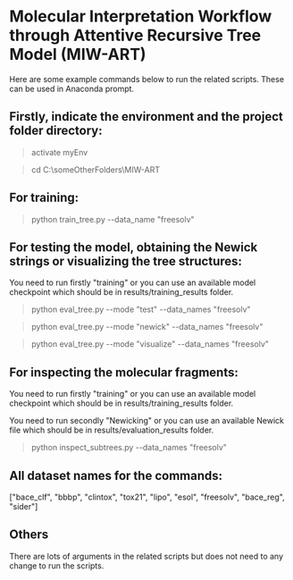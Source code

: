 # Molecular Interpretation Workflow through Attentive Recursive Tree Model (MIW-ART)

Here are some example commands below to run the related scripts. These can be used in Anaconda prompt.

## Firstly, indicate the environment and the project folder directory:

> activate myEnv

> cd C:\someOtherFolders\MIW-ART

## For training:

> python train_tree.py --data_name "freesolv"

## For testing the model, obtaining the Newick strings or visualizing the tree structures:

You need to run firstly "training" or you can use an available model checkpoint which should be in results/training_results folder.

> python eval_tree.py --mode "test" --data_names "freesolv"

> python eval_tree.py --mode "newick" --data_names "freesolv"

> python eval_tree.py --mode "visualize" --data_names "freesolv"

## For inspecting the molecular fragments:

You need to run firstly "training" or you can use an available model checkpoint which should be in results/training_results folder.

You need to run secondly "Newicking" or you can use an available Newick file which should be in results/evaluation_results folder.

> python inspect_subtrees.py --data_names "freesolv"

## All dataset names for the commands:

["bace_clf", "bbbp", "clintox", "tox21", "lipo", "esol", "freesolv", "bace_reg", "sider"]

## Others

There are lots of arguments in the related scripts but does not need to any change to run the scripts.
